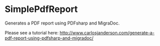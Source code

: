 # SimplePdfReport
Generates a PDF report using PDFsharp and MigraDoc.

Please see a tutorial here: http://www.carlosjanderson.com/generate-a-pdf-report-using-pdfsharp-and-migradoc/
